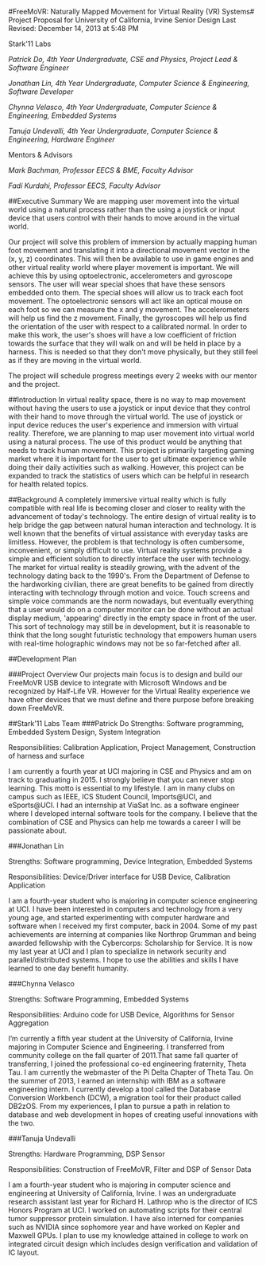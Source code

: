 #FreeMoVR: Naturally Mapped Movement for Virtual Reality (VR) Systems#
Project Proposal for University of California, Irvine Senior Design
Last Revised: December 14, 2013 at 5:48 PM

Stark'11 Labs


*Patrick Do, 4th Year Undergraduate, CSE and Physics, Project Lead & Software Engineer*

*Jonathan Lin, 4th Year Undergraduate, Computer Science & Engineering, Software Developer*

*Chynna Velasco, 4th Year Undergraduate, Computer Science & Engineering, Embedded Systems*

*Tanuja Undevalli, 4th Year Undergraduate, Computer Science & Engineering, Hardware Engineer*

Mentors & Advisors

*Mark Bachman, Professor EECS & BME, Faculty Advisor* 

*Fadi Kurdahi, Professor EECS, Faculty Advisor*

##Executive Summary
We are mapping user movement into the virtual world using a natural process rather than the using a joystick or input device that users control with their hands to move around in the virtual world. 


Our project will solve this problem of immersion by actually mapping human foot movement and translating it into a directional movement vector in the (x, y, z) coordinates. This will then be available to use in game engines and other virtual reality world where player movement is important. We will achieve this by using optoelectronic, accelerometers and gyroscope sensors.  The user will wear special shoes that have these sensors embedded onto them. The special shoes will allow us to track each foot movement.  The optoelectronic sensors will act like an optical mouse on each foot so we can measure the x and y movement. The accelerometers will help us find the z movement.  Finally, the gyroscopes will help us find the orientation of the user with respect to a calibrated normal.  In order to make this work, the user's shoes will have a low coefficient of friction towards the surface that they will walk on and will be held in place by a harness.   This is needed so that they don't move physically, but they still feel as if they are moving in the virtual world. 


The project will schedule progress meetings every 2 weeks with our mentor and the project.

##Introduction
In virtual reality space, there is no way to map movement without having the users to use a joystick or input device that they control with their hand to move through the virtual world. The use of joystick or input device reduces the user's experience and immersion with virtual reality. Therefore, we are planning to map user movement into virtual world using a natural process. The use of this product would be anything that needs to track human movement. This project is primarily targeting gaming market where it is important for the user to get ultimate experience while doing their daily activities such as walking. However, this project can be expanded to track the statistics of users which can be helpful in research for health related topics. 

##Background
A completely immersive virtual reality which is fully compatible with real life is becoming closer and closer to reality with the advancement of today's technology.  The entire design of virtual reality is to help bridge the gap between natural human interaction and technology.  It is well known that the benefits of virtual assistance with everyday tasks are limitless.  However, the problem is that technology is often cumbersome, inconvenient, or simply difficult to use.  Virtual reality systems provide a simple and efficient solution to directly interface the user with technology. The market for virtual reality is steadily growing, with the advent of the technology dating back to the 1990's. From the Department of Defense to the hardworking civilian, there are great benefits to be gained from directly interacting with technology through motion and voice. Touch screens and simple voice commands are the norm nowadays, but eventually everything that a user would do on a computer monitor can be done without an actual display medium, 'appearing' directly in the empty space in front of the user.  This sort of technology may still be in development, but it is reasonable to think that the long sought futuristic technology that empowers human users with real-time holographic windows may not be so far-fetched after all.

##Development Plan

###Project Overview
Our projects main focus is to design and build our FreeMoVR USB device to integrate with Microsoft Windows and be recognized by Half-Life VR.  However for the Virtual Reality experience we have other devices that we must define and there purpose before breaking down FreeMoVR.

##Stark'11 Labs Team
###Patrick Do
Strengths: Software programming, Embedded System Design, System Integration 


Responsibilities: Calibration Application, Project Management, Construction of harness and surface  


I am currently a fourth year at UCI majoring in CSE and Physics and am on track to graduating in 2015.  I strongly believe that you can never stop learning.  This motto is essential to my lifestyle. I am in many clubs on campus such as IEEE, ICS Student Council, Imports@UCI, and eSports@UCI.  I had an internship at ViaSat Inc. as a software engineer where I developed internal software tools for the company.  I believe that the combination of CSE and Physics can help me towards a career I will be passionate about.

###Jonathan Lin

Strengths: Software programming, Device Integration, Embedded Systems 


Responsibilities: Device/Driver interface for USB Device, Calibration Application 


I am a fourth-year student who is majoring in computer science engineering at UCI. I have been interested in computers and technology from a very young age, and started experimenting with computer hardware and software when I received my first computer, back in 2004. Some of my past achievements are interning at companies like Northrop Grumman and being awarded fellowship with the Cybercorps: Scholarship for Service. It is now my last year at UCI and I plan to specialize in network security and parallel/distributed systems. I hope to use the abilities and skills I have learned to one day benefit humanity.

###Chynna Velasco

Strengths: Software Programming, Embedded Systems 


Responsibilities: Arduino code for USB Device, Algorithms for Sensor Aggregation 


I’m currently a fifth year student at the University of California, Irvine majoring in Computer Science and Engineering. I transferred from community college on the fall quarter of 2011.That same fall quarter of transferring, I joined the professional co-ed engineering fraternity, Theta Tau. I am currently the webmaster of the Pi Delta Chapter of Theta Tau. On the summer of 2013, I earned an internship with IBM as a software engineering intern. I currently develop a tool called the Database Conversion Workbench (DCW), a migration tool for their product called DB2zOS. From my experiences, I plan to pursue a path in relation to database and web development in hopes of creating useful innovations with the two.

###Tanuja Undevalli

Strengths: Hardware Programming, DSP Sensor 


Responsibilities: Construction of FreeMoVR, Filter and DSP of Sensor Data 


I am a fourth-year student who is majoring in computer science and engineering at University of California, Irvine. I was an undergraduate research assistant last year for Richard H. Lathrop who is the director of ICS Honors Program at UCI. I worked on automating scripts for their central tumor suppressor protein simulation. I have also interned for companies such as NVIDIA since sophomore year and have worked on Kepler and Maxwell GPUs. I plan to use my knowledge attained in college to work on integrated circuit design which includes design verification and validation of IC layout.


